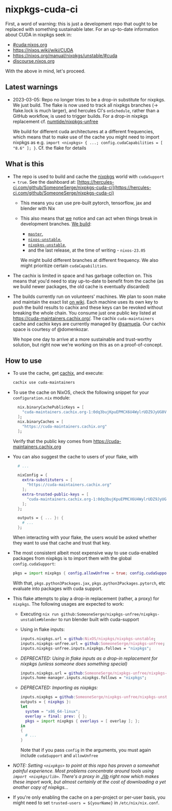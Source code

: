 # nixpkgs-cuda-ci


First, a word of warning: this is just a development repo that ought to be
replaced with something sustainable later. For an up-to-date information about
CUDA in nixpkgs seek in:

- [#cuda:nixos.org](https://matrix.to/#/#cuda:nixos.org)
- https://nixos.wiki/wiki/CUDA
- https://nixos.org/manual/nixpkgs/unstable/#cuda
- [discourse.nixos.org](https://discourse.nixos.org/t/announcing-the-nixos-cuda-maintainers-team-and-a-call-for-maintainers/)

With the above in mind, let's proceed.

## Latest warnings

- 2023-03-05: Repo no longer tries to be a drop-in substitute for nixpkgs. We
  just build. The flake is now used to track all nixpkgs branches (->
  flake.lock is much larger), and hercules CI's `onSchedule`, rather than a
  GitHub workflow, is used to trigger builds. For a drop-in nixpkgs replacement
  cf. [numtide/nixpkgs-unfree](https://github.com/numtide/nixpkgs-unfree)

  We build for different cuda architectures at a different frequencies,
  which means that to make use of the cache you might need to import nixpkgs
  as e.g. `import <nixpkgs> { ...; config.cudaCapabilities = [ "8.6" ]; }`.
  Cf. the flake for details

## What is this

- The repo is used to build and cache the [nixpkgs](https://github.com/NixOS/nixpkgs)
  world with `cudaSupport = true`.
  See the dashboard at: [https://hercules-ci.com/github/SomeoneSerge/nixpkgs-cuda-ci](https://hercules-ci.com/github/SomeoneSerge/nixpkgs-cuda-ci)
  - This means you can use pre-built pytorch, tensorflow, jax and blender with Nix
  - This also means that [we](https://github.com/orgs/NixOS/teams/cuda-maintainers) notice and can act when things break in development branches.
    [We build](https://github.com/SomeoneSerge/nixpkgs-unfree/blob/7c716ccef51332e90777589c53265a09a3c0fbfa/.github/workflows/sync.yml#L14):

    - [`master`](https://github.com/NixOS/nixpkgs/tree/master/),
    - [`nixos-unstable`](https://github.com/NixOS/nixpkgs/tree/nixos-unstable),
    - [`nixpkgs-unstable`](https://github.com/NixOS/nixpkgs/tree/nixpkgs-unstable),
    - and the last release, at the time of writing - `nixos-23.05`

    We might build different branches at different frequency. We also might
    prioritize certain `cudaCapabilities`.
- The cachix is limited in space and has garbage collection on. This means that
  you'd need to stay up-to-date to benefit from the cache (as we build newer
  packages, the old cache is eventually discarded)
- The builds currently run on volunteers' machines. We plan to soon make and
  maintain the exact list [on wiki](https://nixos.wiki/wiki/CUDA). Each machine
  uses its own key to push the build results to cachix and these keys can be
  revoked without breaking the whole chain. You consume just one public key
  listed at https://cuda-maintainers.cachix.org/. The cachix `cuda-maintainers`
  cache and cachix keys are currently managed by
  [@samuela](https://github.com/samuela/). Our cachix space is courtesy of
  @domenkozar.

  We hope one day to arrive at a more sustainable and trust-worthy solution,
  but right now we're working on this as on a proof-of-concept.

## How to use

- To use the cache, get [cachix](https://cachix.org/), and execute:

  ```bash
  cachix use cuda-maintainers
  ```
- To use the cache on NixOS, check the following snippet for your `configuration.nix` module:

  ```nix
    nix.binaryCachePublicKeys = [
      "cuda-maintainers.cachix.org-1:0dq3bujKpuEPMCX6U4WylrUDZ9JyUG0VpVZa7CNfq5E="
    ];
    nix.binaryCaches = [
      "https://cuda-maintainers.cachix.org"
    ];
  ```

  Verify that the public key comes from https://cuda-maintainers.cachix.org
- You can also suggest the cache to users of your flake, with

  ```nix
    # ...

    nixConfig = {
      extra-substituters = [
        "https://cuda-maintainers.cachix.org"
      ];
      extra-trusted-public-keys = [
        "cuda-maintainers.cachix.org-1:0dq3bujKpuEPMCX6U4WylrUDZ9JyUG0VpVZa7CNfq5E="
      ];
    };

    outputs = { ... }: {
      # ...
    };
  ```

  When interacting with your flake, the users would be asked whether they want to use that cache and trust that key.
- The most consistent albeit most expensive way to use cuda-enabled packages
  from nixpkgs is to import them with the global `config.cudaSupport`:

  ```nix
  pkgs = import nixpkgs { config.allowUnfree = true; config.cudaSupport = true; }
  ```

  With that, `pkgs.python3Packages.jax`, `pkgs.python3Packages.pytorch`, etc evaluate into packages with cuda support.
- This flake attempts to play a drop-in replacement (rather, a proxy) for `nixpkgs`.
  The following usages are expected to work:

  - Executing `nix run github:SomeoneSerge/nixpkgs-unfree/nixpkgs-unstable#blender` to run blender built with cuda-support
  - Using in flake inputs: 

    ```nix
    inputs.nixpkgs.url = github:NixOS/nixpkgs/nixpkgs-unstable;
    inputs.nixpkgs-unfree.url = github:SomeoneSerge/nixpkgs-unfree;
    inputs.nixpkgs-unfree.inputs.nixpkgs.follows = "nixpkgs";
    ```
  - _DEPRECATED: Using in flake inputs as a drop-in replacement for nixpkgs (unless someone does something special)_

    ```nix
    inputs.nixpkgs.url = github:SomeoneSerge/nixpkgs-unfree/nixpkgs-unstable;
    inputs.home-manager.inputs.nixpkgs.follows = "nixpkgs";
    ```
  - _DEPRECATED: Importing as nixpkgs:_

    ```nix
    inputs.nixpkgs = github:SomeoneSerge/nixpkgs-unfree/nixpkgs-unstable;
    outputs = { nixpkgs }:
    let
      system = "x86_64-linux";
      overlay = final: prev: { };
      pkgs = import nixpkgs { overlays = [ overlay ]; };
    in
    {
      # ...
    }
    ```

    Note that if you pass `config` in the arguments, you must again include `cudaSupport` and `allowUnfree`
- _NOTE: Setting `<nixpkgs>` to point at this repo has proven a somewhat painful
  experience. Most problems concentrate around tools using 
  `import <nixpkgs/lib>`. There's a proxy in [./lib](./lib) right now which makes these import
  work, but almost certainly at the cost of downloading a yet another copy of
  nixpkgs..._
- If you're only enabling the cache on a per-project or per-user basis, you might need to set `trusted-users = ${yourName}` in `/etc/nix/nix.conf`.
